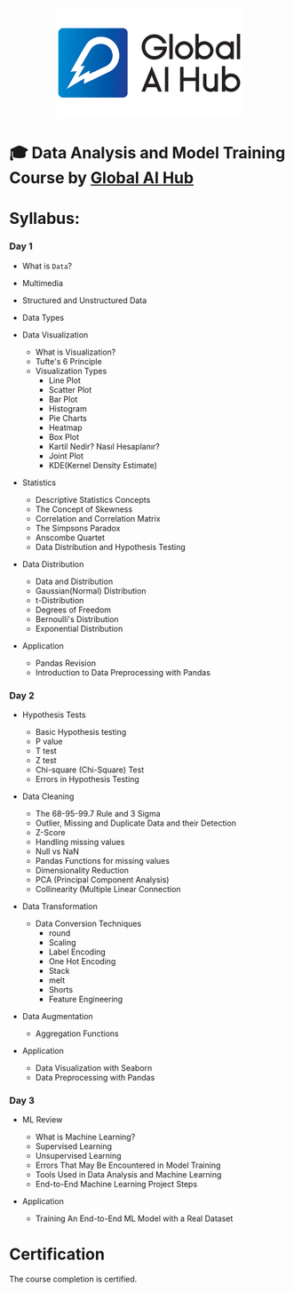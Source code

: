 <div align="center">
  <a href="https://globalaihub.com/community/">
    <img src="assets/logo.png" height=200px />
  </a>
</div>

# 🎓 Data Analysis and Model Training Course by [Global AI Hub](https://globalaihub.com/community)

# Syllabus:

### Day 1
-	What is `Data`?
  -	Multimedia
  -	Structured and Unstructured Data
  -	Data Types

- Data Visualization
  - What is Visualization?
  - Tufte's 6 Principle
  - Visualization Types
    - Line Plot
    - Scatter Plot
    - Bar Plot
    - Histogram
    - Pie Charts
    - Heatmap
    - Box Plot
    - Kartil Nedir? Nasıl Hesaplanır?
    - Joint Plot
    - KDE(Kernel Density Estimate)

- Statistics
  - Descriptive Statistics Concepts
  - The Concept of Skewness
  - Correlation and Correlation Matrix
  - The Simpsons Paradox
  - Anscombe Quartet
  - Data Distribution and Hypothesis Testing
 
- Data Distribution
  - Data and Distribution
  - Gaussian(Normal) Distribution
  - t-Distribution
  - Degrees of Freedom
  - Bernoulli's Distribution
  - Exponential Distribution 

- Application
   - Pandas Revision
   - Introduction to Data Preprocessing with Pandas

### Day 2
- Hypothesis Tests
  - Basic Hypothesis testing
  - P value
  - T test
  - Z test
  - Chi-square (Chi-Square) Test
  - Errors in Hypothesis Testing

- Data Cleaning
  - The 68-95-99.7 Rule and 3 Sigma
  - Outlier, Missing and Duplicate Data and their Detection
  - Z-Score
  - Handling missing values
  - Null vs NaN
  - Pandas Functions for missing values
  - Dimensionality Reduction
  - PCA (Principal Component Analysis)
  - Collinearity (Multiple Linear Connection

- Data Transformation
  - Data Conversion Techniques
    - round
    - Scaling
    - Label Encoding
    - One Hot Encoding
    - Stack
    - melt
    - Shorts
    - Feature Engineering

 - Data Augmentation
   - Aggregation Functions

 - Application
   - Data Visualization with Seaborn
   - Data Preprocessing with Pandas


### Day 3
- ML Review
  - What is Machine Learning?
  - Supervised Learning
  - Unsupervised Learning
  - Errors That May Be Encountered in Model Training
  - Tools Used in Data Analysis and Machine Learning
  - End-to-End Machine Learning Project Steps

- Application
  - Training An End-to-End ML Model with a Real Dataset

# Certification
The course completion is certified.
